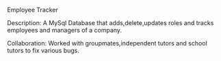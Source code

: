 
Employee Tracker

Description: A MySql Database that adds,delete,updates roles and tracks employees and managers of a company. 

Collaboration: 
Worked with groupmates,independent tutors and school tutors to fix various bugs. 